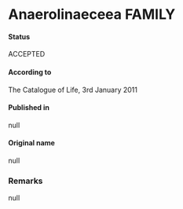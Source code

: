 # Anaerolinaeceea FAMILY

#### Status
ACCEPTED

#### According to
The Catalogue of Life, 3rd January 2011

#### Published in
null

#### Original name
null

### Remarks
null